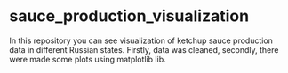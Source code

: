 # sauce_production_visualization
In this repository you can see visualization of ketchup sauce production data in different Russian states.
Firstly, data was cleaned, secondly, there were made some plots using matplotlib lib.
